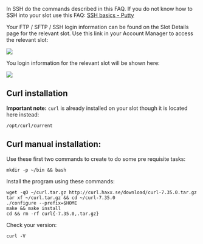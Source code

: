 
In SSH do the commands described in this FAQ. If you do not know how to SSH into your slot use this FAQ: [SSH basics - Putty](https://www.feralhosting.com/faq/view?question=12)

Your FTP / SFTP / SSH login information can be found on the Slot Details page for the relevant slot. Use this link in your Account Manager to access the relevant slot:

![](https://raw.github.com/feralhosting/feralfilehosting/master/Feral%20Wiki/0%20Generic/slot_detail_link.png)

You login information for the relevant slot will be shown here:

![](https://raw.github.com/feralhosting/feralfilehosting/master/Feral%20Wiki/0%20Generic/slot_detail_ssh.png)

Curl installation
---

**Important note:** `curl`  is already installed on your slot though it is located here instead:

~~~
/opt/curl/current
~~~

Curl manual installation:
---

Use these first two commands to create to do some pre requisite tasks:

~~~
mkdir -p ~/bin && bash
~~~

Install the program using these commands:

~~~
wget -qO ~/curl.tar.gz http://curl.haxx.se/download/curl-7.35.0.tar.gz
tar xf ~/curl.tar.gz && cd ~/curl-7.35.0
./configure --prefix=$HOME
make && make install
cd && rm -rf curl{-7.35.0,.tar.gz}
~~~

Check your version:

~~~
curl -V
~~~



